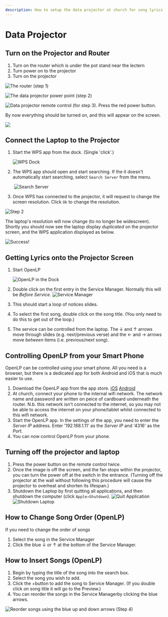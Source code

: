 ```yaml
---
description: How to setup the data projector at church for song lyrics.
---
```


# Data Projector

## Turn on the Projector and Router

1. Turn on the router which is under the pot stand near the lectern
2. Turn power on to the projector
3. Turn on the projector

![The router \(step 1\)](.gitbook/assets/router.jpg)

![The data projector power point \(step 2\)](.gitbook/assets/power-point.jpg)

![Data projector remote control \(for step 3\). Press the red power button.](.gitbook/assets/dp_remote.jpg)

By now everything should be turned on, and this will appear on the screen.

![](.gitbook/assets/boot-up-screen.jpg)

## Connect the Laptop to the Projector

1. Start the WPS app from the dock. (Single 'click'.)

    ![ WPS Dock](.gitbook/assets/dock-wps.png)

2. The WPS app should open and start searching. If the it doesn't automatically start searching, select `Search Server` from the menu.

    ​    ![Search Server](.gitbook/assets/wps-search.png)

3. Once WPS has connected to the projector, it will request to change the screen resolution. Click `Ok` to change the resolution.

![Step 2](.gitbook/assets/wps-change-resolution.png)

The laptop's resolution will now change (to no longer be widescreen). Shortly you should now see the laptop display *duplicated* on the projector screen, and the WPS application displayed as below.

![Success!](.gitbook/assets/wps-success.png)

## Getting Lyrics onto the Projector Screen

1. Start OpenLP

   ![OpenLP in the Dock](.gitbook/assets/dock-openlp.png)

2. Double click on the first entry in the Service Manager. Normally this will be *Before Service*.
  ![Service Manager](.gitbook/assets/openlp-service-manager.png)

3. This should start a loop of notices slides.

4. To select the first song, double click on the song title. \(You only need to do this to get out of the loop.\)

5. The service can be controlled from the laptop. The ↓ and ↑ arrows move through slides (e.g. next/previous verse) and the ← and → arrows move *between* items (i.e. previous/next song).

## Controlling OpenLP from your Smart Phone

OpenLP can be controlled using your smart phone. All you need is a browser, but there is a dedicated app for both Android and iOS that is much easier to use.

1. Download the OpenLP app from the app store. [iOS](https://itunes.apple.com/us/app/openlp-remote/id1096218725?mt=8) [Android](https://play.google.com/store/apps/details?id=org.openlp.android2)
2. At church, connect your phone to the internal wifi network. The network name and password are written on peice of cardboard underneath the router. N.b. this network isn't connected to the internet, so you may not be able to access the internet on your phone/tablet whilst connected to this wifi network.
3. Start the OpenLP app. In the settings of the app, you need to enter the _Server IP_ address. Enter '192.168.1.11' as the _Server IP_ and '4316' as the _Port_.
4. You can now control OpenLP from your phone.

## Turning off the projector and laptop

1. Press the power button on the remote control twice.
2. Once the image is off the screen, and the fan stops within the projector, you can turn the power off at the switch in the entrance. \(Turning off the projector at the wall without following this procedure will cause the projector to overheat and shorten its lifespan.\)
3. Shutdown the Laptop by first quitting all applications, and then shutdown the computer (click `Apple→Shutdown`).
![Quit Application](.gitbook/assets/wps-quit-menu.png)
![Shutdown Laptop](.gitbook/assets/shutdown.png)

## How to Change Song Order (OpenLP)

If you need to change the order of songs

1. Select the song in the Service Manager
2. Click the blue ↓ or ↑ at the bottom of the Service Manager.

## How to Insert Songs (OpenLP)

1. Begin by typing the title of the song into the search box.
2. Select the song you wish to add.
3. Click the +button to add the song to Service Manager. \(If you double click on song title it will go to the Preview.\)
4. You can reorder the songs in the Service Managerby clicking the blue arrows.

![Reorder songs using the blue up and down arrows \(Step 4\)](.gitbook/assets/reorder-songs.jpg)

